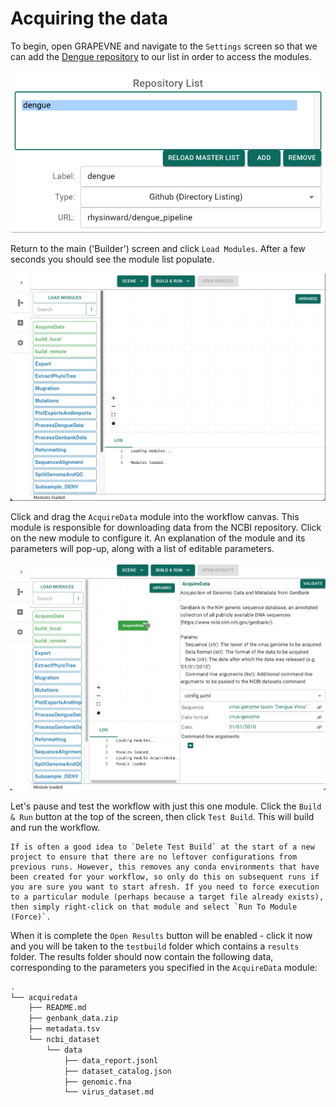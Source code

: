 # Acquiring the data

To begin, open GRAPEVNE and navigate to the `Settings` screen so that we can add the [Dengue repository](https://github.com/rhysinward/dengue_pipeline) to our list in order to access the modules.

![Settings](images/settings.png)

Return to the main ('Builder') screen and click `Load Modules`. After a few seconds you should see the module list populate.

![Load Modules](images/load_modules.png)

Click and drag the `AcquireData` module into the workflow canvas. This module is responsible for downloading data from the NCBI repository. Click on the new module to configure it. An explanation of the module and its parameters will pop-up, along with a list of editable parameters.

![AcquireData](images/acquiredata.png)

Let's pause and test the workflow with just this one module. Click the `Build & Run` button at the top of the screen, then click `Test Build`. This will build and run the workflow.

```{note}
If is often a good idea to `Delete Test Build` at the start of a new project to ensure that there are no leftover configurations from previous runs. However, this removes any conda environments that have been created for your workflow, so only do this on subsequent runs if you are sure you want to start afresh. If you need to force execution to a particular module (perhaps because a target file already exists), then simply right-click on that module and select `Run To Module (Force)`.
```

When it is complete the `Open Results` button will be enabled - click it now and you will be taken to the `testbuild` folder which contains a `results` folder. The results folder should now contain the following data, corresponding to the parameters you specified in the `AcquireData` module:
```bash
.
└── acquiredata
    ├── README.md
    ├── genbank_data.zip
    ├── metadata.tsv
    └── ncbi_dataset
        └── data
            ├── data_report.jsonl
            ├── dataset_catalog.json
            ├── genomic.fna
            └── virus_dataset.md
```
